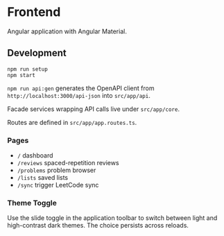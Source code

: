 # Frontend

Angular application with Angular Material.

## Development

```
npm run setup
npm start
```

`npm run api:gen` generates the OpenAPI client from `http://localhost:3000/api-json` into `src/app/api`.

Facade services wrapping API calls live under `src/app/core`.

Routes are defined in `src/app/app.routes.ts`.

### Pages

- `/` dashboard
- `/reviews` spaced-repetition reviews
- `/problems` problem browser
- `/lists` saved lists
- `/sync` trigger LeetCode sync

### Theme Toggle

Use the slide toggle in the application toolbar to switch between light and high-contrast dark themes. The choice persists across reloads.
